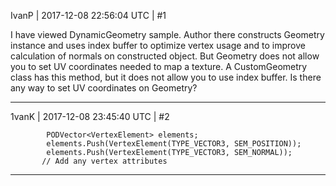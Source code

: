 IvanP | 2017-12-08 22:56:04 UTC | #1

I have viewed DynamicGeometry sample. Author there constructs Geometry instance and uses index buffer to optimize vertex usage and to improve calculation of normals on constructed object. But Geometry does not allow you to set UV coordinates needed to map a texture. A CustomGeometry class has this method, but it does not allow you to use index buffer. 
Is there any way to set UV coordinates on Geometry?

-------------------------

1vanK | 2017-12-08 23:45:40 UTC | #2

```
        PODVector<VertexElement> elements;
        elements.Push(VertexElement(TYPE_VECTOR3, SEM_POSITION));
        elements.Push(VertexElement(TYPE_VECTOR3, SEM_NORMAL));
       // Add any vertex attributes
```

-------------------------

